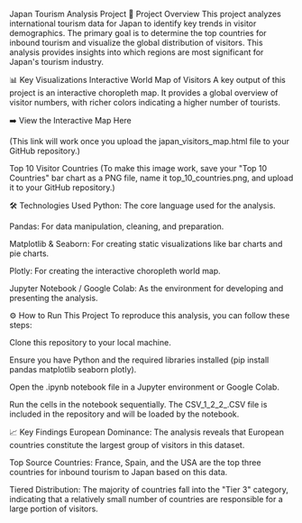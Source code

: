 Japan Tourism Analysis Project
📖 Project Overview
This project analyzes international tourism data for Japan to identify key trends in visitor demographics. The primary goal is to determine the top countries for inbound tourism and visualize the global distribution of visitors. This analysis provides insights into which regions are most significant for Japan's tourism industry.

📊 Key Visualizations
Interactive World Map of Visitors
A key output of this project is an interactive choropleth map. It provides a global overview of visitor numbers, with richer colors indicating a higher number of tourists.

➡️ View the Interactive Map Here

(This link will work once you upload the japan_visitors_map.html file to your GitHub repository.)

Top 10 Visitor Countries
(To make this image work, save your "Top 10 Countries" bar chart as a PNG file, name it top_10_countries.png, and upload it to your GitHub repository.)

🛠️ Technologies Used
Python: The core language used for the analysis.

Pandas: For data manipulation, cleaning, and preparation.

Matplotlib & Seaborn: For creating static visualizations like bar charts and pie charts.

Plotly: For creating the interactive choropleth world map.

Jupyter Notebook / Google Colab: As the environment for developing and presenting the analysis.

⚙️ How to Run This Project
To reproduce this analysis, you can follow these steps:

Clone this repository to your local machine.

Ensure you have Python and the required libraries installed (pip install pandas matplotlib seaborn plotly).

Open the .ipynb notebook file in a Jupyter environment or Google Colab.

Run the cells in the notebook sequentially. The CSV_1_2_2_.CSV file is included in the repository and will be loaded by the notebook.

📈 Key Findings
European Dominance: The analysis reveals that European countries constitute the largest group of visitors in this dataset.

Top Source Countries: France, Spain, and the USA are the top three countries for inbound tourism to Japan based on this data.

Tiered Distribution: The majority of countries fall into the "Tier 3" category, indicating that a relatively small number of countries are responsible for a large portion of visitors.
